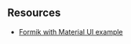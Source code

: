 ## Resources

- [Formik with Material UI example](https://formik.org/docs/examples/with-material-ui)
